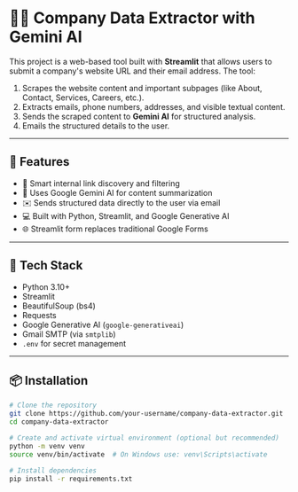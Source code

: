 # 🕵️‍♂️ Company Data Extractor with Gemini AI

This project is a web-based tool built with **Streamlit** that allows users to submit a company's website URL and their email address. The tool:

1. Scrapes the website content and important subpages (like About, Contact, Services, Careers, etc.).
2. Extracts emails, phone numbers, addresses, and visible textual content.
3. Sends the scraped content to **Gemini AI** for structured analysis.
4. Emails the structured details to the user.

---

## 🚀 Features

- 🔗 Smart internal link discovery and filtering
- 🧠 Uses Google Gemini AI for content summarization
- ✉️ Sends structured data directly to the user via email
- 💻 Built with Python, Streamlit, and Google Generative AI
- 🌐 Streamlit form replaces traditional Google Forms

---

## 🧰 Tech Stack

- Python 3.10+
- Streamlit
- BeautifulSoup (bs4)
- Requests
- Google Generative AI (`google-generativeai`)
- Gmail SMTP (via `smtplib`)
- `.env` for secret management

---

## 📦 Installation

```bash
# Clone the repository
git clone https://github.com/your-username/company-data-extractor.git
cd company-data-extractor

# Create and activate virtual environment (optional but recommended)
python -m venv venv
source venv/bin/activate  # On Windows use: venv\Scripts\activate

# Install dependencies
pip install -r requirements.txt
